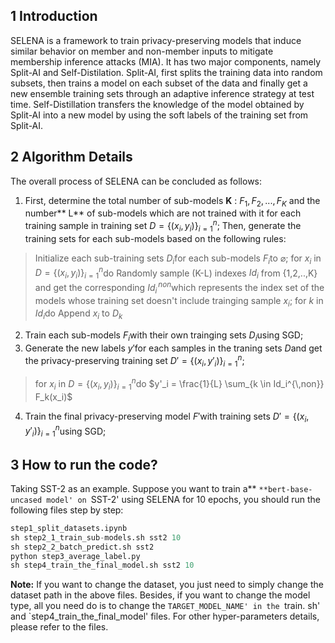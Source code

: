 ## 1 Introduction
SELENA is a framework to train privacy-preserving models that induce similar behavior on member and non-member inputs to mitigate membership inference attacks (MIA).  It has two 
major components, namely Split-AI and Self-Distilation.  Split-AI, first splits the training data into random subsets, then trains a model on each subset of the data and finally get a new ensemble training sets through an adaptive inference strategy at test time. Self-Distillation transfers the knowledge of the model obtained by Split-AI into a new model by using the soft labels of the training set from Split-AI. 
## 2 Algorithm Details
The overall process of SELENA can be concluded as follows:

1. First, determine the total number of sub-models **K** : $F_1,F_2,...,F_K$ and the number** L** of sub-models which are not trained with it for each training sample in training set $D = \{(x_i,y_i)\}_{i=1}^n$; Then, generate the training sets for each sub-models based on the following rules:
> Initialize each sub-training sets $D_i$for each sub-models $F_i$to $\varnothing$;
> for $x_i$ in $D = \{(x_i,y_i)\}_{i=1}^n$do
> Randomly sample (K-L) indexes $Id_i$ from {1,2,..,K} and get the corresponding $Id_i^{\,non}$which represents the index set of the models whose training set doesn't include trainging sample $x_i$;
> for $k$ in $Id_i$do
> Append $x_i$ to $D_{k}$

2. Train each sub-models $F_i$with their own trainging sets $D_i$using SGD;
3. Generate the new labels $y'$for each samples in the traning sets $D$and get the privacy-preserving training set $D' = \{(x_i,y'_i)\}_{i=1}^n$;
> for $x_i$ in $D = \{(x_i,y_i)\}_{i=1}^n$do
> $y'_i = \frac{1}{L} \sum_{k \in Id_i^{\,non}} F_k(x_i)$

4. Train the final privacy-preserving model $F'$with training sets $D' = \{(x_i,y'_i)\}_{i=1}^n$using SGD;
## 3 How to run the code?
Taking SST-2 as an example. Suppose you want to train a** `**bert-base-uncased model' on `SST-2' using SELENA for 10 epochs, you should run the following files step by step:
```python
step1_split_datasets.ipynb
sh step2_1_train_sub-models.sh sst2 10
sh step2_2_batch_predict.sh sst2
python step3_average_label.py
sh step4_train_the_final_model.sh sst2 10
```
**Note:**  If you want to change the dataset, you just need to simply change the dataset path in the above files. Besides, if you want to change the model type, all you need do is to change the 	`TARGET_MODEL_NAME' in the `train. sh' and `step4_train_the_final_model' files. For other hyper-parameters details, please refer to the files.
